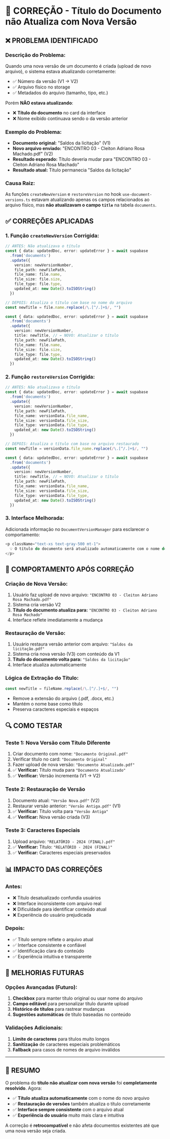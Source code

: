 # 🔧 CORREÇÃO - Título do Documento não Atualiza com Nova Versão

## ❌ PROBLEMA IDENTIFICADO

### **Descrição do Problema:**
Quando uma nova versão de um documento é criada (upload de novo arquivo), o sistema estava atualizando corretamente:
- ✅ Número da versão (V1 → V2)
- ✅ Arquivo físico no storage
- ✅ Metadados do arquivo (tamanho, tipo, etc.)

Porém **NÃO estava atualizando**:
- ❌ **Título do documento** no card da interface
- ❌ Nome exibido continuava sendo o da versão anterior

### **Exemplo do Problema:**
- **Documento original:** "Saldos da licitação" (V1)
- **Novo arquivo enviado:** "ENCONTRO 03 - Cleiton Adriano Rosa Machado.pdf" (V2)
- **Resultado esperado:** Título deveria mudar para "ENCONTRO 03 - Cleiton Adriano Rosa Machado"
- **Resultado atual:** Título permanecia "Saldos da licitação"

### **Causa Raiz:**
As funções `createNewVersion` e `restoreVersion` no hook `use-document-versions.ts` estavam atualizando apenas os campos relacionados ao arquivo físico, mas **não atualizavam o campo `title`** na tabela `documents`.

## ✅ CORREÇÕES APLICADAS

### **1. Função `createNewVersion` Corrigida:**

```typescript
// ANTES: Não atualizava o título
const { data: updatedDoc, error: updateError } = await supabase
  .from('documents')
  .update({
    version: newVersionNumber,
    file_path: newFilePath,
    file_name: file.name,
    file_size: file.size,
    file_type: file.type,
    updated_at: new Date().toISOString()
  })

// DEPOIS: Atualiza o título com base no nome do arquivo
const newTitle = file.name.replace(/\.[^/.]+$/, "")

const { data: updatedDoc, error: updateError } = await supabase
  .from('documents')
  .update({
    version: newVersionNumber,
    title: newTitle, // ← NOVO: Atualizar o título
    file_path: newFilePath,
    file_name: file.name,
    file_size: file.size,
    file_type: file.type,
    updated_at: new Date().toISOString()
  })
```

### **2. Função `restoreVersion` Corrigida:**

```typescript
// ANTES: Não atualizava o título
const { data: updatedDoc, error: updateError } = await supabase
  .from('documents')
  .update({
    version: newVersionNumber,
    file_path: newFilePath,
    file_name: versionData.file_name,
    file_size: versionData.file_size,
    file_type: versionData.file_type,
    updated_at: new Date().toISOString()
  })

// DEPOIS: Atualiza o título com base no arquivo restaurado
const newTitle = versionData.file_name.replace(/\.[^/.]+$/, "")

const { data: updatedDoc, error: updateError } = await supabase
  .from('documents')
  .update({
    version: newVersionNumber,
    title: newTitle, // ← NOVO: Atualizar o título
    file_path: newFilePath,
    file_name: versionData.file_name,
    file_size: versionData.file_size,
    file_type: versionData.file_type,
    updated_at: new Date().toISOString()
  })
```

### **3. Interface Melhorada:**

Adicionada informação no `DocumentVersionManager` para esclarecer o comportamento:

```typescript
<p className="text-xs text-gray-500 mt-1">
  💡 O título do documento será atualizado automaticamente com o nome do novo arquivo
</p>
```

## 🎯 COMPORTAMENTO APÓS CORREÇÃO

### **Criação de Nova Versão:**
1. Usuário faz upload de novo arquivo: `"ENCONTRO 03 - Cleiton Adriano Rosa Machado.pdf"`
2. Sistema cria versão V2
3. **Título do documento atualiza para:** `"ENCONTRO 03 - Cleiton Adriano Rosa Machado"`
4. Interface reflete imediatamente a mudança

### **Restauração de Versão:**
1. Usuário restaura versão anterior com arquivo: `"Saldos da licitação.pdf"`
2. Sistema cria nova versão (V3) com conteúdo da V1
3. **Título do documento volta para:** `"Saldos da licitação"`
4. Interface atualiza automaticamente

### **Lógica de Extração do Título:**
```typescript
const newTitle = fileName.replace(/\.[^/.]+$/, "")
```
- Remove a extensão do arquivo (.pdf, .docx, etc.)
- Mantém o nome base como título
- Preserva caracteres especiais e espaços

## 🔍 COMO TESTAR

### **Teste 1: Nova Versão com Título Diferente**
1. Criar documento com nome: `"Documento Original.pdf"`
2. Verificar título no card: `"Documento Original"`
3. Fazer upload de nova versão: `"Documento Atualizado.pdf"`
4. ✅ **Verificar:** Título muda para `"Documento Atualizado"`
5. ✅ **Verificar:** Versão incrementa (V1 → V2)

### **Teste 2: Restauração de Versão**
1. Documento atual: `"Versão Nova.pdf"` (V2)
2. Restaurar versão anterior: `"Versão Antiga.pdf"` (V1)
3. ✅ **Verificar:** Título volta para `"Versão Antiga"`
4. ✅ **Verificar:** Nova versão criada (V3)

### **Teste 3: Caracteres Especiais**
1. Upload arquivo: `"RELATÓRIO - 2024 (FINAL).pdf"`
2. ✅ **Verificar:** Título: `"RELATÓRIO - 2024 (FINAL)"`
3. ✅ **Verificar:** Caracteres especiais preservados

## 📊 IMPACTO DAS CORREÇÕES

### **Antes:**
- ❌ Título desatualizado confundia usuários
- ❌ Interface inconsistente com arquivo real
- ❌ Dificuldade para identificar conteúdo atual
- ❌ Experiência do usuário prejudicada

### **Depois:**
- ✅ Título sempre reflete o arquivo atual
- ✅ Interface consistente e confiável
- ✅ Identificação clara do conteúdo
- ✅ Experiência intuitiva e transparente

## 🚀 MELHORIAS FUTURAS

### **Opções Avançadas (Futuro):**
1. **Checkbox** para manter título original ou usar nome do arquivo
2. **Campo editável** para personalizar título durante upload
3. **Histórico de títulos** para rastrear mudanças
4. **Sugestões automáticas** de título baseadas no conteúdo

### **Validações Adicionais:**
1. **Limite de caracteres** para títulos muito longos
2. **Sanitização** de caracteres especiais problemáticos
3. **Fallback** para casos de nomes de arquivo inválidos

---

## 📝 RESUMO

O problema do **título não atualizar com nova versão** foi **completamente resolvido**. Agora:

- ✅ **Título atualiza automaticamente** com o nome do novo arquivo
- ✅ **Restauração de versões** também atualiza o título corretamente
- ✅ **Interface sempre consistente** com o arquivo atual
- ✅ **Experiência do usuário** muito mais clara e intuitiva

A correção é **retrocompatível** e não afeta documentos existentes até que uma nova versão seja criada.